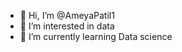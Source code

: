 - 👋 Hi, I’m @AmeyaPatil1
- 👀 I’m interested in data
- 🌱 I’m currently learning Data science


<!---
AmeyaPatil1/AmeyaPatil1 is a ✨ special ✨ repository because its `README.md` (this file) appears on your GitHub profile.
You can click the Preview link to take a look at your changes.
--->
